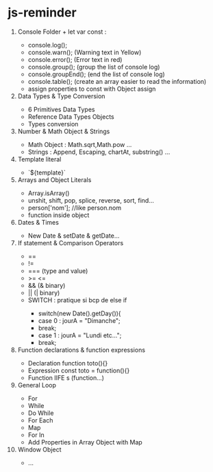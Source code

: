 # js-reminder
<ol>
  <li>Console Folder + let var const : </li>
  <ul>
    <li>console.log(); <br/></li>
    <li>console.warn(); (Warning text in Yellow) <br/></li>
    <li>console.error(); (Error text in red) <br/></li>
    <li>console.group(); (group the list of console log) <br/></li>
    <li>console.groupEnd(); (end the list of console log) <br/></li>
    <li>console.table(); (create an array easier to read the information) <br/></li>
    <li>assign properties to const with Object assign</li>
  </ul>
  <li>Data Types & Type Conversion</li>
    <ul>
      <li>6 Primitives Data Types  <br/></li>
      <li>Reference Data Types Objects <br/></li>
      <li>Types conversion <br/></li>
    </ul>
  <li>Number & Math Object & Strings</li>
    <ul>
      <li>Math Object : Math.sqrt,Math.pow ...<br/></li>
      <li>Strings : Append, Escaping, chartAt, substring() ...<br/></li>
    </ul>
  <li>Template literal</li>
    <ul>
      <li> `${template}`<br/></li>
    </ul>
   <li>Arrays and Object Literals</li>
    <ul>
      <li>Array.isArray()<br/></li>
      <li>unshit, shift, pop, splice, reverse, sort, find...<br/></li>
      <li>person['nom']; //like person.nom<br/></li>
      <li>function inside object<br/></li>
    </ul>
    <li>Dates & Times</li>
    <ul>
      <li>New Date & setDate & getDate...<br/></li>
    </ul>
    <li>If statement & Comparison Operators</li>
    <ul>
      <li> == <br/></li>
      <li> != <br/></li>
      <li> === (type and value) <br/></li>
      <li>>= <= <br/></li>
      <li>&& (& binary)<br/></li>
      <li>||  (| binary)<br/></li>
      <li> SWITCH : pratique si bcp de else if <br/></li>
        <ul>
          <li>switch(new Date().getDay()){</li>
          <li>case 0 : jourA = "Dimanche";</li>
          <li> break;</li>
          <li>case 1 : jourA = "Lundi etc...";</li>
          <li> break;</li>
        </ul>
      </ul>
      <li>Function declarations & function expressions</li>
        <ul>
          <li>Declaration function toto(){}</li>
          <li>Expression const toto = function(){}</li>
          <li>Function IIFE s (function...)</li>
        </ul>
      <li>General Loop</li>
        <ul>
          <li>For</li>
          <li>While</li>
          <li>Do While</li>
          <li>For Each</li>
          <li>Map</li>
          <li>For In</li>
          <li>Add Properties in Array Object with Map</li>
        </ul>
      <li>Window Object</li>
        <ul>
          <li>...</li>
        </ul>
    </ul>
</ol>
